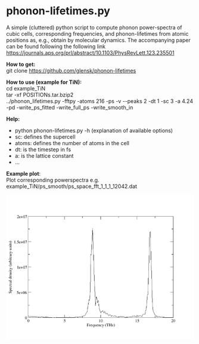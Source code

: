 # phonon-lifetimes.py

A simple (cluttered) python script to compute phonon power-spectra of cubic
cells, 
corresponding frequencies, and phonon-lifetimes from atomic positions as, e.g.,
obtain by molecular dynamics. The accompanying paper can be found following the following link
https://journals.aps.org/prl/abstract/10.1103/PhysRevLett.123.235501

__How to get:__  
git clone https://github.com/glensk/phonon-lifetimes

__How to use (example for TiN):__  
cd example_TiN  
tar -xf POSITIONs.tar.bzip2  
../phonon_lifetimes.py -fftpy -atoms 216 -ps -v --peaks 2 -dt 1 -sc 3 -a 4.24 -pd -write_ps_fitted -write_full_ps -write_smooth_in

<!-- from
/Users/glensk/Dropbox/Albert/proj/proj_current/__2017.01_phonon_linewidth_al/check_62_LA_POSITIONs/generate_positios/6x6x6sc
--> 
<!--
/Users/glensk/Dropbox/Albert/proj/proj_current/__2017.03_irina_anharmonic/17_06_06_phonon_lifetimes_TiN/lifetimes_both_new_333_300K
-->

__Help:__
 * python phonon-lifetimes.py -h (explanation of available options)
 * sc: defines the supercell
 * atoms: defines the number of atoms in the cell
 * dt: is the timestep in fs
 * a: is the lattice constant
 * ...


__Example plot__:  
Plot corresponding powerspectra e.g. example_TiN/ps_smooth/ps_space_fft_1_1_1_12042.dat

![picture alt](example_TiN/images/ps_space_fft_1_1_1_12042.png "TiN [1 1 1]")

